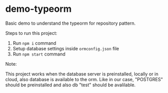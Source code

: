 # demo-typeorm
Basic demo to understand the typeorm for repository pattern.

Steps to run this project:

1. Run `npm i` command
2. Setup database settings inside `ormconfig.json` file
3. Run `npm start` command

Note: 

This project works when the database server is preinstalled, locally or in cloud, also database is available to the orm. Like in our case, "POSTGRES" should be preinstalled and also db "test" should be avalilable.